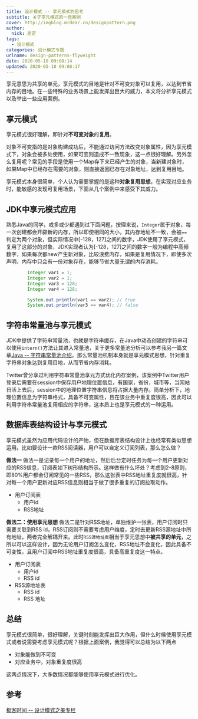 ```yaml
---
title: 设计模式 -- 享元模式的思考
subtitle: 关于享元模式的一些案例
cover: http://imgblog.mrdear.cn/designpattern.png
author: 
  nick: 屈定
tags:
  - 设计模式
categories: 设计模式专题
urlname: design-patterns-flyweight
date: 2020-05-10 09:08:14
updated: 2020-05-10 09:08:17
---
```



享元意思为共享的单元，享元模式的目地是针对不可变对象可以复用，以达到节省内存的目地。在一些特殊的业务场景上能发挥出巨大的威力，本文将分析享元模式以及举出一些应用案例。

## 享元模式
享元模式很好理解，即针对**不可变对象**的**复用**。

对象不可变指的是对象构建成功后，不能通过访问方法改变对象属性，因为享元模式下，对象会被多处使用，如果可变则造成不一致现象，这一点很好理解。另外怎么复用呢？常见的手段是使用一个Map存下来已经产生的对象，当新建对象时，如果Map中已经存在需要的对象，则直接返回已存在对象地址，达到复用目地。

享元模式本身很简单，个人认为需要掌握的是这种**对象复用思想**，在实现对应业务时，能敏感的发现可复用场景，下面从几个案例中来感受下其威力。

## JDK中享元模式应用
熟悉Java的同学，或多或少都遇到过下面问题，按理来说，`Integer`属于对象，每一次创建都会开辟新的内存，所以即使相同的大小，其内存地址不一致，会被`==`判定为两个对象，但实际情况中[-128，127]之间的数字，JDK使用了享元模式，复用了这部分的对象，JDK实现者认为[-128，127]之间的数字一般为编程中高频数字，如果每次都new产生新对象，比较浪费内存，如果是复用情况下，即使多次声明，内存中只会有一份对象存在，能够节省大量无谓的内存消耗。
```java
        Integer var1 = 1;
        Integer var2 = 1;
        Integer var3 = 128;
        Integer var4 = 128;

        System.out.println(var1 == var2); // true
        System.out.println(var3 == var4); // false
```


## 字符串常量池与享元模式
JDK中提供了字符串常量池，也就是字符串缓存，在Java中动态创建的字符串可以使用`intern()`方法让其进入常量池，关于更多常量池分析可以参考我另一篇文章[Java -- 字符串常量池介绍](https://mrdear.cn/posts/java-string-pool.html)。那么常量池机制本身就是享元模式思想，针对重复字符串对象达到复用目地，从而节省内存消耗。

Twitter曾分享过利用字符串常量池享元方式优化内存案例，该案例中Twitter用户登录后需要在session中保存用户地理位置信息，有国家，省份，城市等，当网站日活上去后，session中的地理位置字符串信息将占据大量内存。简单分析下，地理位置信息为字符串格式，具备不可变属性，且在该业务中重复度很高，因此可以利用字符串常量池复用相应的字符串，这本质上也是享元模式的一种运用。

## 数据库表结构设计与享元模式
享元模式虽然为应用代码设计的产物，但在数据库表结构设计上也经常有类似思想运用。比如要设计一款RSS阅读器，用户可以自定义订阅列表，那么怎么做？

**做法一**
做法一是记录每一个用户的地址，然后后台定时任务为每一个用户更新对应的RSS信息，订阅表如下树形结构所示。这样做有什么坏处？考虑到2-8原则，即80%用户都会订阅常见的一些RSS，那么这张表中RSS地址重复度就很高，针对每一个用户更新对应RSS信息则相当于做了很多重复的订阅拉取动作。
- 用户订阅表
    - 用户id
    - RSS地址

**做法二：使用享元思想**
做法二是针对RSS地址，单独维护一张表，用户订阅时只需要关联到RSS id，RSS订阅则不需要考虑用户维度，定时去更新RSS源地址中所有地址，两者完全解耦开来。此时`RSS源地址表`相当于享元思想中**被共享的单元**，之所以可以这样设计，因为无论用户订阅怎么变化，RSS地址不会变化，因此具备不可变性，且用户订阅中RSS地址重复度很高，具备高重复度这一特点。
- 用户订阅表
    - 用户id
    - RSS id
- RSS源地址表
    - RSS id
    - RSS 地址

## 总结
享元模式很简单，很好理解，关键时刻能发挥出巨大作用，但什么时候使用享元模式或者说需要考虑享元模式呢？根据上面案例，我觉得可以总结为以下两点

- 对象能做到不可变
- 对应业务中，对象重复度很高

这两点情况下，大多数情况都能够使用享元模式进行优化。

## 参考
[极客时间 -- 设计模式之美专栏](https://time.geekbang.org/column/intro/250)